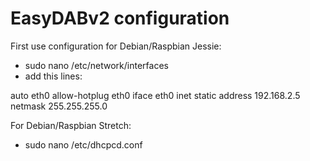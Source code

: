 # EasyDABv2 configuration 

First use configuration for Debian/Raspbian Jessie:

- sudo nano /etc/network/interfaces
- add this lines:

auto eth0
allow-hotplug eth0
iface eth0 inet static
address 192.168.2.5
netmask 255.255.255.0


For Debian/Raspbian Stretch:

- sudo nano /etc/dhcpcd.conf
